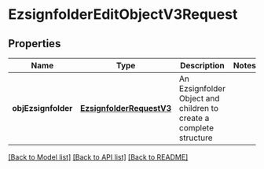 # EzsignfolderEditObjectV3Request

## Properties
Name | Type | Description | Notes
------------ | ------------- | ------------- | -------------
**objEzsignfolder** | [**EzsignfolderRequestV3**](EzsignfolderRequestV3.md) | An Ezsignfolder Object and children to create a complete structure | 

[[Back to Model list]](../README.md#documentation-for-models) [[Back to API list]](../README.md#documentation-for-api-endpoints) [[Back to README]](../README.md)


